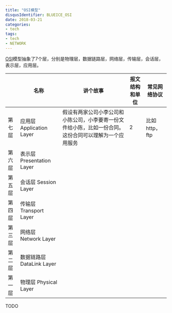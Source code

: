 ```yaml
---
title: "OSI模型"
disqusIdentifier: BLUEICE_OSI
date: 2018-03-21
categories:
- tech
tags:
- tech
- NETWORK
---
```


<!--toc-->
<!--more-->



[OSI](https://www.iso.org/ics/35.100/x/)模型抽象了7个层，分别是物理层，数据链路层，网络层，传输层，会话层，表示层，应用层。

| | 名称                      |  讲个故事    |   报文结构和单位   | 常见网络协议 |
| ----| ---- | ---- | ---- | ----|
| 第七层|应用层 Application Layer  | 假设有两家公司小李公司和小陈公司，小李要寄一份文件给小陈，比如一份合同。这份合同可以理解为一个应用服务     |    2  | 比如http，ftp |
| 第六层| 表示层 Presentation Layer |      |      |  |
| 第五层|会话层  Session Layer     |      |      |  |
| 第四层| 传输层 Transport Layer    |      |      |  |
| 第三层|网络层 Network Layer      |      |      |  |
| 第二层| 数据链路层 DataLink Layer |      |      |  |
| 第一层| 物理层  Physical Layer    |      |      |  |
TODO

